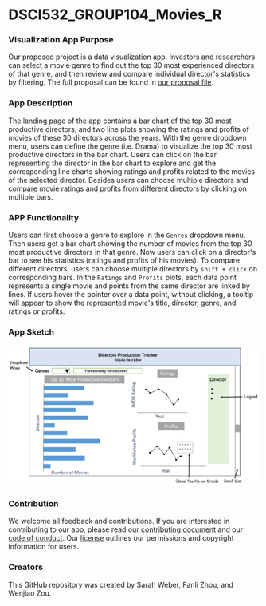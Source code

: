# DSCI532_GROUP104_Movies_R

### Visualization App Purpose
Our proposed project is a data visualization app. Investors and researchers can select a movie genre to find out the top 30 most experienced directors of that genre, and then review and compare individual director's statistics by filtering. The full proposal can be found in [our proposal file](https://github.com/UBC-MDS/DSCI532_GROUP104_Movies_R/blob/master/proposal.md).

### App Description 
The landing page of the app contains a bar chart of the top 30 most productive directors, and two line plots showing the ratings and profits of movies of these 30 directors across the years. With the genre dropdown menu, users can define the genre (i.e. Drama) to visualize the top 30 most productive directors in the bar chart. Users can click on the bar representing the director in the bar chart to explore and get the corresponding line charts showing ratings and profits related to the movies of the selected director. Besides users can choose multiple directors and compare movie ratings and profits from different directors by clicking on multiple bars. 

### APP Functionality
Users can first choose a genre to explore in the `Genres` dropdown menu. Then users get a bar chart showing the number of movies from the top 30 most productive directors in that genre. Now users can click on a director's bar to see his statistics (ratings and profits of his movies). To compare different directors, users can choose multiple directors by `shift + click` on corresponding bars. In the `Ratings` and `Profits` plots, each data point represents a single movie and points from the same director are linked by lines. If users hover the pointer over a data point, without clicking, a tooltip will appear to show the represented movie's title, director, genre, and ratings or profits.

### App Sketch  

![](./img/sketch/app_sketch.PNG)

### Contribution
We welcome all feedback and contributions. If you are interested in contributing to our app, please read our [contributing document](https://github.com/UBC-MDS/DSCI532_GROUP104_Movies_R/blob/master/CONTRIBUTING.md) and our [code of conduct](https://github.com/UBC-MDS/DSCI532_GROUP104_Movies_R/blob/master/CODE_OF_CONDUCT.md). Our [license](https://github.com/UBC-MDS/DSCI532_GROUP104_Movies_R/blob/master/LICENSE) outlines our permissions and copyright information for users.

### Creators
This GitHub repository was created by Sarah Weber, Fanli Zhou, and Wenjiao Zou. 
